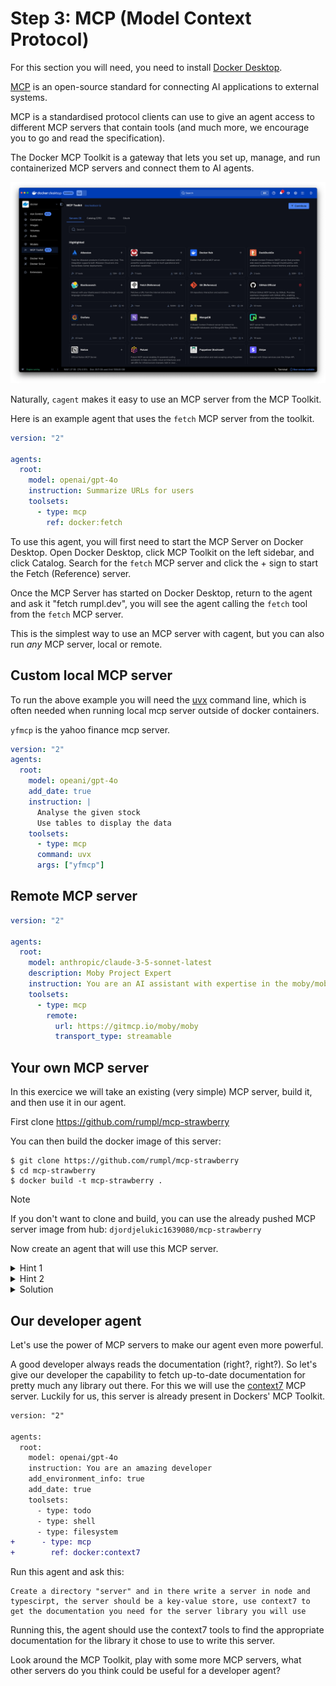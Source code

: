 # Step 3: MCP (Model Context Protocol)

For this section you will need, you need to install [Docker
Desktop](https://www.docker.com/products/docker-desktop/).

[MCP](https://modelcontextprotocol.io/) is an open-source standard for
connecting AI applications to external systems.

MCP is a standardised protocol clients can use to give an agent access to
different MCP servers that contain tools (and much more, we encourage you to go
and read the specification).

The Docker MCP Toolkit is a gateway that lets you set up, manage, and run
containerized MCP servers and connect them to AI agents.

![MCP Toolkit](mcp.png)

Naturally, `cagent` makes it easy to use an MCP server from the MCP Toolkit.

Here is an example agent that uses the `fetch` MCP server from the toolkit.

```yaml
version: "2"

agents:
  root:
    model: openai/gpt-4o
    instruction: Summarize URLs for users
    toolsets:
      - type: mcp
        ref: docker:fetch
```

To use this agent, you will first need to start the MCP Server on Docker Desktop. Open Docker Desktop, click MCP Toolkit on the left sidebar, and click Catalog. Search for the `fetch` MCP server and click the + sign to start the Fetch (Reference) server.

Once the MCP Server has started on Docker Desktop, return to the agent and ask it "fetch rumpl.dev", you will see the agent calling the `fetch` tool from the `fetch` MCP server.

This is the simplest way to use an MCP server with cagent, but you can also run
_any_ MCP server, local or remote.

## Custom local MCP server

To run the above example you will need the
[uvx](https://docs.astral.sh/uv/getting-started/installation/) command line,
which is often needed when running local mcp server outside of docker
containers.

`yfmcp` is the yahoo finance mcp server.

```yaml
version: "2"
agents:
  root:
    model: opeani/gpt-4o
    add_date: true
    instruction: |
      Analyse the given stock
      Use tables to display the data
    toolsets:
      - type: mcp
      command: uvx
      args: ["yfmcp"]
```

## Remote MCP server

```yaml
version: "2"

agents:
  root:
    model: anthropic/claude-3-5-sonnet-latest
    description: Moby Project Expert
    instruction: You are an AI assistant with expertise in the moby/moby project's documentation.
    toolsets:
      - type: mcp
        remote:
          url: https://gitmcp.io/moby/moby
          transport_type: streamable
```

## Your own MCP server

In this exercice we will take an existing (very simple) MCP server, build it,
and then use it in our agent.

First clone https://github.com/rumpl/mcp-strawberry

You can then build the docker image of this server:

```console
$ git clone https://github.com/rumpl/mcp-strawberry
$ cd mcp-strawberry
$ docker build -t mcp-strawberry .
```

> [!NOTE]
> If you don't want to clone and build, you can use the already pushed
> MCP server image from hub: `djordjelukic1639080/mcp-strawberry`

Now create an agent that will use this MCP server.

<details>
<summary>Hint 1</summary>

To run any server, use

```yaml
toolsets:
  - type: mcp
    command: ...
    args: [..., ...]
```

</details>

<details>
<summary>Hint 2</summary>

Make sure to add the `-i` and `--rm` flags when running your server

</details>

<details>
<summary>Solution</summary>

```yaml
version: "2"

agents:
  root:
    model: openai/gpt-4o
    instruction: Count the number of 'r' in a word
    toolsets:
      - type: mcp
        command: docker
        args: [run, "-i", "--rm", "mcp-strawberry"] # or djordjelukic1639080/mcp-strawberry
```

</details>

## Our developer agent

Let's use the power of MCP servers to make our agent even more powerful.

A good developer always reads the documentation (right?, right?). So let's give
our developer the capability to fetch up-to-date documentation for pretty much
any library out there. For this we will use the
[context7](https://context7.com/) MCP server. Luckily for us, this server is
already present in Dockers' MCP Toolkit.

```diff
version: "2"

agents:
  root:
    model: openai/gpt-4o
    instruction: You are an amazing developer
    add_environment_info: true
    add_date: true
    toolsets:
      - type: todo
      - type: shell
      - type: filesystem
+      - type: mcp
+        ref: docker:context7
```

Run this agent and ask this:

```
Create a directory "server" and in there write a server in node and typescirpt, the server should be a key-value store, use context7 to get the documentation you need for the server library you will use
```

Running this, the agent should use the context7 tools to find the appropriate
documentation for the library it chose to use to write this server.

Look around the MCP Toolkit, play with some more MCP servers, what other servers
do you think could be useful for a developer agent?
